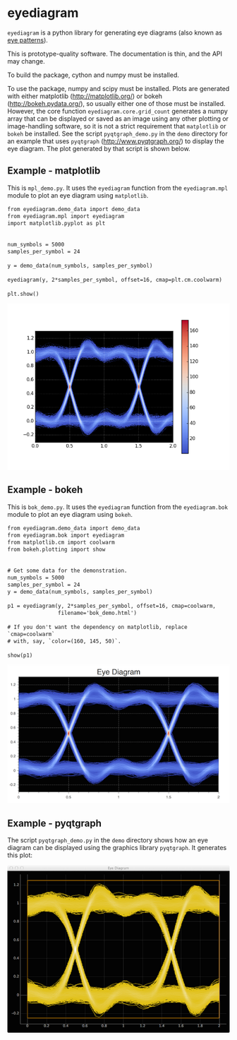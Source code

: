 eyediagram
==========

`eyediagram` is a python library for generating eye diagrams (also known as
[eye patterns](http://en.wikipedia.org/wiki/Eye_pattern)).

This is prototype-quality software.  The documentation is thin, and the API may
change.

To build the package, cython and numpy must be installed.

To use the package, numpy and scipy must be installed.  Plots are generated with
either matplotlib (http://matplotlib.org/) or bokeh (http://bokeh.pydata.org/),
so usually either one of those must be installed.  However, the core function
`eyediagram.core.grid_count` generates a numpy array that can be displayed or
saved as an image using any other plotting or image-handling software, so it
is not a strict requirement that `matplotlib` or `bokeh` be installed.  See
the script `pyqtgraph_demo.py` in the `demo` directory for an example that
uses `pyqtgraph` (http://www.pyqtgraph.org/) to display the eye diagram.  The
plot generated by that script is shown below.


Example - matplotlib
--------------------

This is `mpl_demo.py`.  It uses the `eyediagram` function from the
`eyediagram.mpl` module to plot an eye diagram using `matplotlib`.


    from eyediagram.demo_data import demo_data
    from eyediagram.mpl import eyediagram
    import matplotlib.pyplot as plt


    num_symbols = 5000
    samples_per_symbol = 24

    y = demo_data(num_symbols, samples_per_symbol)

    eyediagram(y, 2*samples_per_symbol, offset=16, cmap=plt.cm.coolwarm)

    plt.show()

![](https://github.com/WarrenWeckesser/eyediagram/blob/master/demo/mpl_demo.png)


Example - bokeh
---------------

This is `bok_demo.py`.  It uses the `eyediagram` function from the
`eyediagram.bok` module to plot an eye diagram using `bokeh`.

    from eyediagram.demo_data import demo_data
    from eyediagram.bok import eyediagram
    from matplotlib.cm import coolwarm
    from bokeh.plotting import show


    # Get some data for the demonstration.
    num_symbols = 5000
    samples_per_symbol = 24
    y = demo_data(num_symbols, samples_per_symbol)

    p1 = eyediagram(y, 2*samples_per_symbol, offset=16, cmap=coolwarm,
                    filename='bok_demo.html')

    # If you don't want the dependency on matplotlib, replace `cmap=coolwarm`
    # with, say, `color=(160, 145, 50)`.

    show(p1)

![](https://github.com/WarrenWeckesser/eyediagram/blob/master/demo/bok_demo.png)


Example - pyqtgraph
-------------------

The script `pyqtgraph_demo.py` in the `demo` directory shows how an eye diagram can be
displayed using the graphics library `pyqtgraph`.  It generates this plot:

![](https://github.com/WarrenWeckesser/eyediagram/blob/master/demo/pyqtgraph_demo.png)
